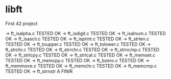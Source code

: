 # libft
First 42 project

-> ft_isalpha.c  TESTED OK
-> ft_isdigit.c  TESTED OK
-> ft_isalnum.c TESTED OK
-> ft_isascii.c TESTED OK
-> ft_isprint.c	TESTED OK
-> ft_strlen.c  TESTED OK
-> ft_toupper.c  TESTED OK
-> ft_tolower.c  TESTED OK
-> ft_strchr.c  TESTED OK
-> ft_strrchr.c TESTED OK
-> ft_strncmp.c TESTED OK
-> ft_strlcpy.c  TESTED OK
-> ft_strlcat.c TESTED OK
-> ft_memset.c TESTED OK
-> ft_memcpy.c TESTED OK
-> ft_bzero.c TESTED OK
-> ft_memmove.c TESTED OK
-> ft_memchr.c TESTED OK
-> ft_memcmp.c TESTED OK
-> ft_strnstr A FINIR

